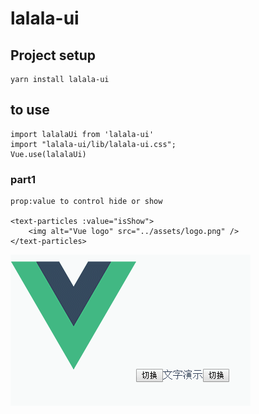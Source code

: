 # lalala-ui

## Project setup
```
yarn install lalala-ui
```
## to use
```
import lalalaUi from 'lalala-ui'
import "lalala-ui/lib/lalala-ui.css";
Vue.use(lalalaUi)
```
### part1
```
prop:value to control hide or show

<text-particles :value="isShow">
    <img alt="Vue logo" src="../assets/logo.png" />
</text-particles>
```

![示例1](https://raw.githubusercontent.com/winljm001/lalala-ui/master/examples/assets/3.gif "示例1")